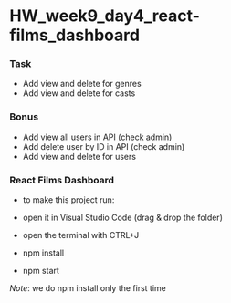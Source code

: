 # HW_week9_day4_react-films_dashboard


### Task

- Add view and delete for genres
- Add view and delete for casts

### Bonus
- Add view all users in API (check admin)
- Add delete user by ID in API (check admin)
- Add view and delete for users



### React Films Dashboard

- to make this project run:

- open it in Visual Studio Code (drag & drop the folder)

- open the terminal with CTRL+J

- npm install

- npm start

*Note*: we do npm install only the first time
